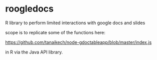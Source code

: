 # roogledocs

R library to perform limited interactions with google docs and slides


scope is to replicate some of the functions here:

https://github.com/tanaikech/node-gdoctableapp/blob/master/index.js

in R via the Java API library.
